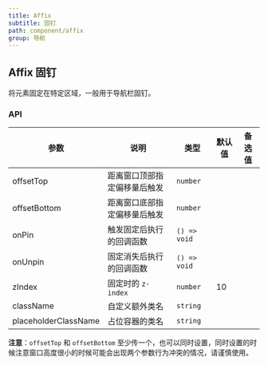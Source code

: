 ```yaml
---
title: Affix
subtitle: 固钉
path: component/affix
group: 导航
---
```


## Affix 固钉

将元素固定在特定区域，一般用于导航栏固钉。

### API

| 参数                 | 说明                         | 类型         | 默认值 | 备选值 |
| -------------------- | ---------------------------- | ------------ | ------ | ------ |
| offsetTop            | 距离窗口顶部指定偏移量后触发 | `number`     |        |        |
| offsetBottom         | 距离窗口底部指定偏移量后触发 | `number`     |        |        |
| onPin                | 触发固定后执行的回调函数     | `() => void` |        |        |
| onUnpin              | 固定消失后执行的回调函数     | `() => void` |        |        |
| zIndex               | 固定时的 `z-index`           | `number`     | 10     |        |
| className            | 自定义额外类名               | `string`     |        |        |
| placeholderClassName | 占位容器的类名               | `string`     |        |        |

**注意**：`offsetTop` 和 `offsetBottom` 至少传一个，也可以同时设置，同时设置的时候注意窗口高度很小的时候可能会出现两个参数行为冲突的情况，请谨慎使用。
